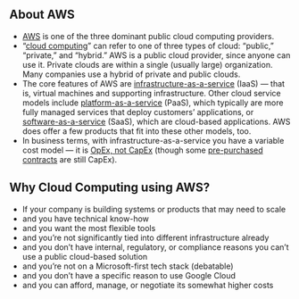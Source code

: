 ## About AWS
* [AWS](https://en.wikipedia.org/wiki/Amazon_Web_Services) is one of the three dominant public cloud computing providers.
* “[cloud computing](https://en.wikipedia.org/wiki/Cloud_computing)” can refer to one of three types of cloud: “public,” “private,” and “hybrid.” AWS is a public cloud provider, since anyone can use it. Private clouds are within a single (usually large) organization. Many companies use a hybrid of private and public clouds.
* The core features of AWS are [infrastructure-as-a-service](https://en.wikipedia.org/wiki/Cloud_computing#Infrastructure_as_a_service_.28IaaS.29) (IaaS) — that is, virtual machines and supporting infrastructure. Other cloud service models include [platform-as-a-service](https://en.wikipedia.org/wiki/Cloud_computing#Platform_as_a_service_.28PaaS.29) (PaaS), which typically are more fully managed services that deploy customers’ applications, or [software-as-a-service](https://en.wikipedia.org/wiki/Cloud_computing#Software_as_a_service_.28SaaS.29) (SaaS), which are cloud-based applications. AWS does offer a few products that fit into these other models, too.
* In business terms, with infrastructure-as-a-service you have a variable cost model — it is [OpEx, not CapEx](http://www.investopedia.com/ask/answers/020915/what-difference-between-capex-and-opex.asp) (though some [pre-purchased contracts](https://aws.amazon.com/ec2/purchasing-options/reserved-instances/) are still CapEx).

## Why Cloud Computing using AWS?
* If your company is building systems or products that may need to scale
* and you have technical know-how
* and you want the most flexible tools
* and you’re not significantly tied into different infrastructure already
* and you don’t have internal, regulatory, or compliance reasons you can’t use a public cloud-based solution
* and you’re not on a Microsoft-first tech stack (debatable)
* and you don’t have a specific reason to use Google Cloud
* and you can afford, manage, or negotiate its somewhat higher costs

